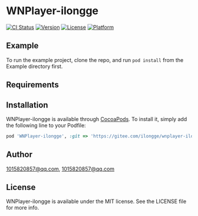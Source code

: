 # WNPlayer-ilongge

[![CI Status](https://img.shields.io/travis/1015820857@qq.com/WNPlayer-ilongge.svg?style=flat)](https://travis-ci.org/1015820857@qq.com/WNPlayer-ilongge)
[![Version](https://img.shields.io/cocoapods/v/WNPlayer-ilongge.svg?style=flat)](https://cocoapods.org/pods/WNPlayer-ilongge)
[![License](https://img.shields.io/cocoapods/l/WNPlayer-ilongge.svg?style=flat)](https://cocoapods.org/pods/WNPlayer-ilongge)
[![Platform](https://img.shields.io/cocoapods/p/WNPlayer-ilongge.svg?style=flat)](https://cocoapods.org/pods/WNPlayer-ilongge)

## Example

To run the example project, clone the repo, and run `pod install` from the Example directory first.

## Requirements

## Installation

WNPlayer-ilongge is available through [CocoaPods](https://cocoapods.org). To install
it, simply add the following line to your Podfile:

```ruby
pod 'WNPlayer-ilongge', :git => 'https://gitee.com/ilongge/wnplayer-ilongge.git'
```

## Author

1015820857@qq.com, 1015820857@qq.com

## License

WNPlayer-ilongge is available under the MIT license. See the LICENSE file for more info.
